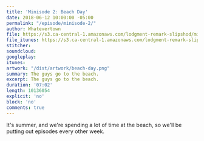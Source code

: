 ```yaml
---
title: 'Minisode 2: Beach Day'
date: 2018-06-12 10:00:00 -05:00
permalink: "/episode/minisode-2/"
author: Whatevertown
file: https://s3.ca-central-1.amazonaws.com/lodgment-remark-slipshod/mini002.mp3
file_itunes: https://s3.ca-central-1.amazonaws.com/lodgment-remark-slipshod/mini002.m4a
stitcher: 
soundcloud: 
googleplay: 
itunes: 
artwork: "/dist/artwork/beach-day.png"
summary: The guys go to the beach.
excerpt: The guys go to the beach.
duration: '07:02'
length: 10136054
explicit: 'no'
block: 'no'
comments: true
---
```


It's summer, and we're spending a lot of time at the beach, so we'll be putting out episodes every other week.
